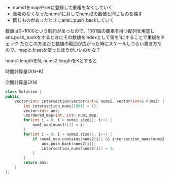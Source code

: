 - nums1をmapやsetに登録して重複をなくしていく
- 重複のなくなったnums1に対してnums2の数値と同じものを探す
- 同じものがあったときにansにpush_backしていく

数値は0~1000という制約があったので、1001個の要素を持つ配列を用意し
ans.push_backをするときにその数値をindexとして値を1にすることで重複をチェック
ただこの方法だと数値の範囲が広がった時にスケールしづらい書き方なので、mapとかsetを使ったほうがいいのかな？

nums1.lengthをN, nums2.lengthをKとすると

時間計算量O(N+K)

空間計算量O(N)

```cpp
class Solution {
public:
    vector<int> intersection(vector<int>& nums1, vector<int>& nums2) {
        int intersection_nums[1001] = {};
        vector<int> ans;
        unordered_map<int, int> num1_map;
        for(int i = 0; i < nums1.size(); i++) {
            num1_map[nums1[i]] = i;
        }
        for(int i = 0; i < nums2.size(); i++) {
            if (num1_map.contains(nums2[i]) && intersection_nums[nums2[i]] != 1) {
                ans.push_back(nums2[i]);
                intersection_nums[nums2[i]] = 1;
            }
        }
        return ans;
    }
};
```
